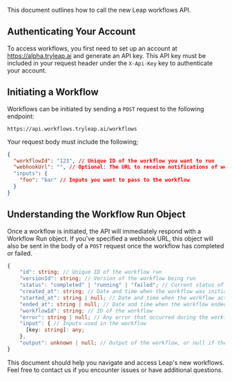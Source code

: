 This document outlines how to call the new Leap workflows API.

## Authenticating Your Account

To access workflows, you first need to set up an account at https://alpha.tryleap.ai and generate an API key. This API key must be included in your request header under the `X-Api-Key` key to authenticate your account.

## Initiating a Workflow

Workflows can be initiated by sending a `POST` request to the following endpoint:

```text copy
https://api.workflows.tryleap.ai/workflows
```

Your request body must include the following;

```json copy
{
  "workflowId": "123", // Unique ID of the workflow you want to run
  "webhookUrl": "", // Optional: The URL to receive notifications of workflow completion or failure
  "inputs": {
    "foo": "bar" // Inputs you want to pass to the workflow
  }
}
```

## Understanding the Workflow Run Object

Once a workflow is initiated, the API will immediately respond with a Workflow Run object. If you've specified a webhook URL, this object will also be sent in the body of a `POST` request once the workflow has completed or failed.

```ts copy
{
    "id": string; // Unique ID of the workflow run
	"versionId": string; // Version of the workflow being run
	"status": "completed" | "running" | "failed"; // Current status of the workflow
	"created_at": string; // Date and time when the workflow was initiated
    "started_at": string | null; // Date and time when the workflow actually started, if applicable
    "ended_at": string | null; // Date and time when the workflow ended, if applicable
	"workflowId": string; // ID of the workflow
	"error": string | null; // Any error that occurred during the workflow, or null if the workflow completed successfully
    "input": { // Inputs used in the workflow
	  [key: string]: any;
	},
	"output": unknown | null; // Output of the workflow, or null if the workflow failed
}
```

This document should help you navigate and access Leap's new workflows. Feel free to contact us if you encounter issues or have additional questions.
